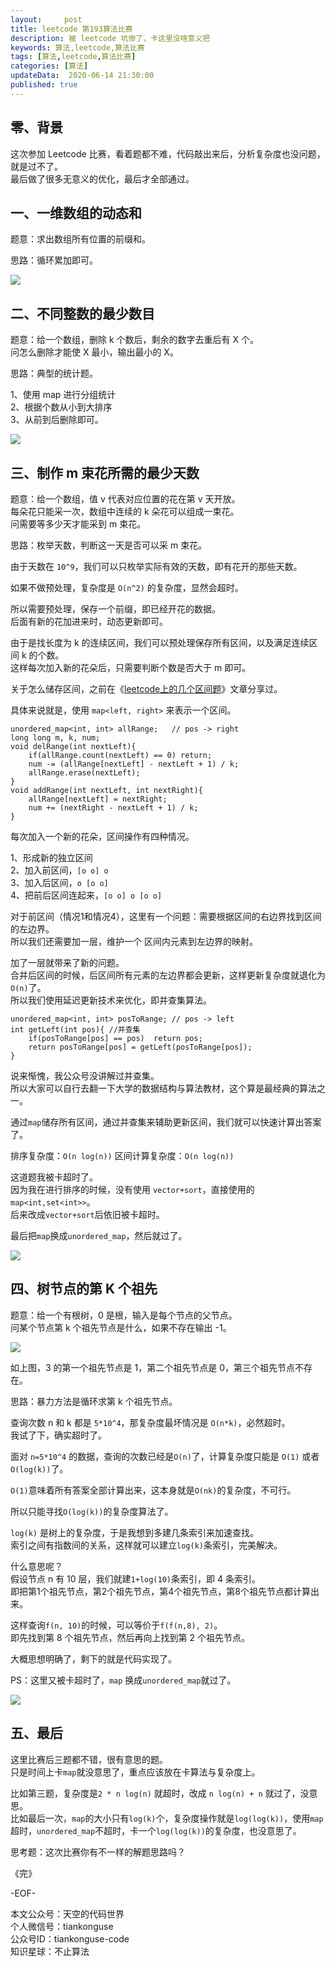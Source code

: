 ```yaml
---   
layout:     post  
title: leetcode 第193算法比赛
description: 被 leetcode 坑惨了，卡这里没啥意义把  
keywords: 算法,leetcode,算法比赛  
tags: [算法,leetcode,算法比赛]    
categories: [算法]  
updateData:  2020-06-14 21:30:00  
published: true  
---  
```



## 零、背景  


这次参加 Leetcode 比赛，看着题都不难，代码敲出来后，分析复杂度也没问题，就是过不了。  
最后做了很多无意义的优化，最后才全部通过。  


## 一、一维数组的动态和  


题意：求出数组所有位置的前缀和。  


思路：循环累加即可。  


![](https://res2020.tiankonguse.com/images/2020/06/14/001.png)  


## 二、不同整数的最少数目  


题意：给一个数组，删除 k 个数后，剩余的数字去重后有 X 个。  
问怎么删除才能使 X 最小，输出最小的 X。  


思路：典型的统计题。  


1、使用 map 进行分组统计  
2、根据个数从小到大排序  
3、从前到后删除即可。  


![](https://res2020.tiankonguse.com/images/2020/06/14/002.png)  


## 三、制作 m 束花所需的最少天数  


题意：给一个数组，值 v 代表对应位置的花在第 v 天开放。  
每朵花只能采一次，数组中连续的 k 朵花可以组成一束花。  
问需要等多少天才能采到 m 束花。  



思路：枚举天数，判断这一天是否可以采 m 束花。  


由于天数在 `10^9`，我们可以只枚举实际有效的天数，即有花开的那些天数。  


如果不做预处理，复杂度是 `O(n^2)` 的复杂度，显然会超时。  


所以需要预处理，保存一个前缀，即已经开花的数据。  
后面有新的花加进来时，动态更新即可。  


由于是找长度为 k 的连续区间，我们可以预处理保存所有区间，以及满足连续区间 k 的个数。  
这样每次加入新的花朵后，只需要判断个数是否大于 m 即可。  


关于怎么储存区间，之前在《[leetcode上的几个区间题](https://mp.weixin.qq.com/s/9mCqXMwY4GAwVcm0BHz29g)》文章分享过。  


具体来说就是，使用 `map<left, right>` 来表示一个区间。  


```
unordered_map<int, int> allRange;   // pos -> right
long long m, k, num;
void delRange(int nextLeft){
    if(allRange.count(nextLeft) == 0) return;
    num -= (allRange[nextLeft] - nextLeft + 1) / k;
    allRange.erase(nextLeft);
}
void addRange(int nextLeft, int nextRight){ 
    allRange[nextLeft] = nextRight;
    num += (nextRight - nextLeft + 1) / k;
}
```


每次加入一个新的花朵，区间操作有四种情况。  


1、形成新的独立区间  
2、加入前区间，`[o o] o`  
3、加入后区间，`o [o o]`  
4、把前后区间连起来，`[o o] o [o o]`  



对于前区间（情况1和情况4），这里有一个问题：需要根据区间的右边界找到区间的左边界。  
所以我们还需要加一层，维护一个 区间内元素到左边界的映射。  



加了一层就带来了新的问题。  
合并后区间的时候，后区间所有元素的左边界都会更新，这样更新复杂度就退化为`O(n)`了。  
所以我们使用延迟更新技术来优化，即并查集算法。  


```
unordered_map<int, int> posToRange; // pos -> left
int getLeft(int pos){ //并查集
    if(posToRange[pos] == pos)  return pos;
    return posToRange[pos] = getLeft(posToRange[pos]);
}
```


说来惭愧，我公众号没讲解过并查集。  
所以大家可以自行去翻一下大学的数据结构与算法教材，这个算是最经典的算法之一。  



通过`map`储存所有区间，通过并查集来辅助更新区间，我们就可以快速计算出答案了。  


排序复杂度：`O(n log(n))`
区间计算复杂度：`O(n log(n))`  


这道题我被卡超时了。  
因为我在进行排序的时候，没有使用 `vector+sort`，直接使用的 `map<int,set<int>>`。  
后来改成`vector+sort`后依旧被卡超时。  


最后把`map`换成`unordered_map`，然后就过了。  


![](https://res2020.tiankonguse.com/images/2020/06/14/003.png)  


## 四、树节点的第 K 个祖先  


题意：给一个有根树，0 是根，输入是每个节点的父节点。  
问某个节点第 k 个祖先节点是什么，如果不存在输出 -1。  


![](https://res2020.tiankonguse.com/images/2020/06/14/004.png)  


如上图，3 的第一个祖先节点是 1，第二个祖先节点是 0，第三个祖先节点不存在。  



思路：暴力方法是循环求第 k 个祖先节点。  


查询次数 n 和 k 都是 `5*10^4`，那复杂度最坏情况是 `O(n*k)`，必然超时。  
我试了下，确实超时了。  


面对 `n=5*10^4` 的数据，查询的次数已经是`O(n)`了，计算复杂度只能是 `O(1)` 或者 `O(log(k))`了。  


`O(1)`意味着所有答案全部计算出来，这本身就是`O(nk)`的复杂度，不可行。  


所以只能寻找`O(log(k))`的复杂度算法了。  


`log(k)` 是树上的复杂度，于是我想到多建几条索引来加速查找。  
索引之间有指数间的关系，这样就可以建立`log(k)`条索引，完美解决。  



什么意思呢？  
假设节点 n 有 10 层，我们就建`1+log(10)`条索引，即 4 条索引。  
即把第1个祖先节点，第2个祖先节点，第4个祖先节点，第8个祖先节点都计算出来。  


这样查询`f(n, 10)`的时候，可以等价于`f(f(n,8), 2)`。  
即先找到第 8 个祖先节点，然后再向上找到第 2 个祖先节点。  


大概思想明确了，剩下的就是代码实现了。  


PS：这里又被卡超时了，`map` 换成`unordered_map`就过了。  



![](https://res2020.tiankonguse.com/images/2020/06/14/005.png)  


## 五、最后  


这里比赛后三题都不错，很有意思的题。  
只是时间上卡`map`就没意思了，重点应该放在卡算法与复杂度上。  


比如第三题，复杂度是`2 * n log(n)` 就超时，改成 `n log(n) + n` 就过了，没意思。  
比如最后一次，`map`的大小只有`log(k)`个，复杂度操作就是`log(log(k))`，使用`map`超时，`unordered_map`不超时，卡一个`log(log(k))`的复杂度，也没意思了。  


思考题：这次比赛你有不一样的解题思路吗？  




《完》  


-EOF-  



本文公众号：天空的代码世界  
个人微信号：tiankonguse  
公众号ID：tiankonguse-code  
知识星球：不止算法  

